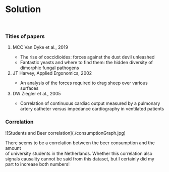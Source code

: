 <h1>Solution</h1><br>
<h3>Titles of papers</h3>
<ol>
    <li>MCC Van Dyke et al., 2019</li>
    <ul>
        <li>The rise of coccidioides: forces against the dust devil unleashed</li>
        <li>Fantastic yeasts and where to find them: the hidden diversity of dimorphic fungal pathogens</li>
    </ul>
    <li>JT Harvey, Applied Ergonomics, 2002</li>
    <ul>
        <li>An analysis of the forces required to drag sheep over various surfaces</li>
    </ul>
    <li>DW Ziegler et al., 2005</li>
    <ul>
        <li>Correlation of continuous cardiac output measured by a pulmonary artery catheter versus impedance cardiography in ventilated patients</li>
    </ul>
</ol>
<h3>Correlation</h3>
![Students and Beer correlation](./consumptionGraph.jpg)<br>
<p>There seems to be a correlation between the beer consumption and the amount<br>
of university students in the Netherlands. Whether this correlation also<br>
signals causality cannot be said from this dataset, but I certainly did my<br>
part to increase both numbers!
</p>
